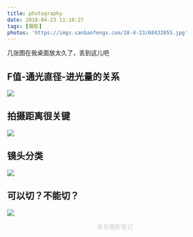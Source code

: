 ```yaml
---
title: photography
date: 2018-04-23 11:10:27
tags: [摄影]
photos: 'https://imgs.sanbaofengs.com/18-4-23/68432855.jpg'
---
```


几张图在我桌面放太久了，丢到这儿吧

## F值-通光直径-进光量的关系

![](https://imgs.sanbaofengs.com/18-4-23/1495410.jpg)

## 拍摄距离很关键

![](https://imgs.sanbaofengs.com/18-4-23/75502914.jpg)

## 镜头分类

![](https://imgs.sanbaofengs.com/18-4-23/47516975.jpg)

## 可以切？不能切？

![](https://imgs.sanbaofengs.com/18-4-23/91263478.jpg)

<center><font color="#ccc" font-size="12px">来自摄影笔记</font></center>
